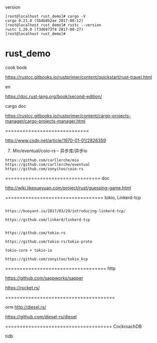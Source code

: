 version

```
[root@localhost rust_demo]# cargo -V
cargo 0.21.0 (5b4b8b2ae 2017-08-12)
[root@localhost rust_demo]# rustc --version
rustc 1.20.0 (f3d6973f4 2017-08-27)
[root@localhost rust_demo]# 
```

# rust_demo


cook book

https://rustcc.gitbooks.io/rustprimer/content/quickstart/rust-travel.html

en 

https://doc.rust-lang.org/book/second-edition/



cargo doc 

https://rustcc.gitbooks.io/rustprimer/content/cargo-projects-manager/cargo-projects-manager.html

=============================

http://www.csdn.net/article/1970-01-01/2826359

7. Mio/eventual/coio-rs – 异步库/异步io

```
https://github.com/carllerche/mio
https://github.com/carllerche/eventual
https://github.com/zonyitoo/coio-rs
```


=================================
doc 

http://wiki.jikexueyuan.com/project/rust/guessing-game.html



==================================
tokio, Linkerd-tcp
```

https://buoyant.io/2017/03/29/introducing-linkerd-tcp/

https://github.com/linkerd/linkerd-tcp


https://github.com/tokio-rs

https://github.com/tokio-rs/tokio-proto

tokio-core + tokio-io 

https://github.com/zonyitoo/tokio_kcp
```

===================================
http 

https://github.com/sappworks/sapper

https://rocket.rs/

======================================

orm 
http://diesel.rs/

https://github.com/diesel-rs/diesel

=====================================
CockroachDB

tidb




